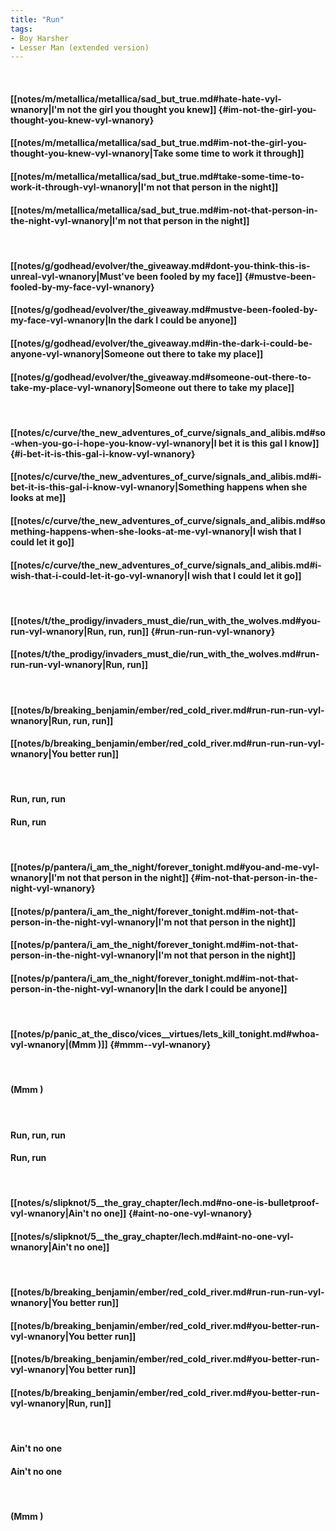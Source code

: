 ```yaml
---
title: "Run"
tags:
- Boy Harsher
- Lesser Man (extended version)
---
```

&nbsp;
#### [[notes/m/metallica/metallica/sad_but_true.md#hate-hate-vyl-wnanory|I'm not the girl you thought you knew]] {#im-not-the-girl-you-thought-you-knew-vyl-wnanory}
#### [[notes/m/metallica/metallica/sad_but_true.md#im-not-the-girl-you-thought-you-knew-vyl-wnanory|Take some time to work it through]]
#### [[notes/m/metallica/metallica/sad_but_true.md#take-some-time-to-work-it-through-vyl-wnanory|I'm not that person in the night]]
#### [[notes/m/metallica/metallica/sad_but_true.md#im-not-that-person-in-the-night-vyl-wnanory|I'm not that person in the night]]
&nbsp;
#### [[notes/g/godhead/evolver/the_giveaway.md#dont-you-think-this-is-unreal-vyl-wnanory|Must've been fooled by my face]] {#mustve-been-fooled-by-my-face-vyl-wnanory}
#### [[notes/g/godhead/evolver/the_giveaway.md#mustve-been-fooled-by-my-face-vyl-wnanory|In the dark I could be anyone]]
#### [[notes/g/godhead/evolver/the_giveaway.md#in-the-dark-i-could-be-anyone-vyl-wnanory|Someone out there to take my place]]
#### [[notes/g/godhead/evolver/the_giveaway.md#someone-out-there-to-take-my-place-vyl-wnanory|Someone out there to take my place]]
&nbsp;
#### [[notes/c/curve/the_new_adventures_of_curve/signals_and_alibis.md#so-when-you-go-i-hope-you-know-vyl-wnanory|I bet it is this gal I know]] {#i-bet-it-is-this-gal-i-know-vyl-wnanory}
#### [[notes/c/curve/the_new_adventures_of_curve/signals_and_alibis.md#i-bet-it-is-this-gal-i-know-vyl-wnanory|Something happens when she looks at me]]
#### [[notes/c/curve/the_new_adventures_of_curve/signals_and_alibis.md#something-happens-when-she-looks-at-me-vyl-wnanory|I wish that I could let it go]]
#### [[notes/c/curve/the_new_adventures_of_curve/signals_and_alibis.md#i-wish-that-i-could-let-it-go-vyl-wnanory|I wish that I could let it go]]
&nbsp;
#### [[notes/t/the_prodigy/invaders_must_die/run_with_the_wolves.md#you-run-vyl-wnanory|Run, run, run]] {#run-run-run-vyl-wnanory}
#### [[notes/t/the_prodigy/invaders_must_die/run_with_the_wolves.md#run-run-run-vyl-wnanory|Run, run]]
&nbsp;
#### [[notes/b/breaking_benjamin/ember/red_cold_river.md#run-run-run-vyl-wnanory|Run, run, run]]
#### [[notes/b/breaking_benjamin/ember/red_cold_river.md#run-run-run-vyl-wnanory|You better run]]
&nbsp;
#### Run, run, run
#### Run, run
&nbsp;
#### [[notes/p/pantera/i_am_the_night/forever_tonight.md#you-and-me-vyl-wnanory|I'm not that person in the night]] {#im-not-that-person-in-the-night-vyl-wnanory}
#### [[notes/p/pantera/i_am_the_night/forever_tonight.md#im-not-that-person-in-the-night-vyl-wnanory|I'm not that person in the night]]
#### [[notes/p/pantera/i_am_the_night/forever_tonight.md#im-not-that-person-in-the-night-vyl-wnanory|I'm not that person in the night]]
#### [[notes/p/pantera/i_am_the_night/forever_tonight.md#im-not-that-person-in-the-night-vyl-wnanory|In the dark I could be anyone]]
&nbsp;
#### [[notes/p/panic_at_the_disco/vices__virtues/lets_kill_tonight.md#whoa-vyl-wnanory|(Mmm )]] {#mmm--vyl-wnanory}
&nbsp;
#### (Mmm )
&nbsp;
#### Run, run, run
#### Run, run
&nbsp;
#### [[notes/s/slipknot/5__the_gray_chapter/lech.md#no-one-is-bulletproof-vyl-wnanory|Ain't no one]] {#aint-no-one-vyl-wnanory}
#### [[notes/s/slipknot/5__the_gray_chapter/lech.md#aint-no-one-vyl-wnanory|Ain't no one]]
&nbsp;
#### [[notes/b/breaking_benjamin/ember/red_cold_river.md#run-run-run-vyl-wnanory|You better run]]
#### [[notes/b/breaking_benjamin/ember/red_cold_river.md#you-better-run-vyl-wnanory|You better run]]
#### [[notes/b/breaking_benjamin/ember/red_cold_river.md#you-better-run-vyl-wnanory|You better run]]
#### [[notes/b/breaking_benjamin/ember/red_cold_river.md#you-better-run-vyl-wnanory|Run, run]]
&nbsp;
#### Ain't no one
#### Ain't no one
&nbsp;
#### (Mmm )
